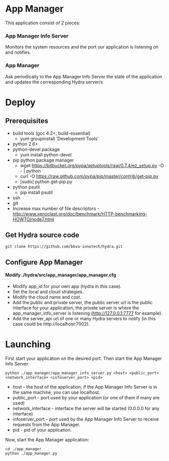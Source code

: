 App Manager
===========
This application consist of 2 pieces:

### App Manager Info Server
Monitors the system resources and the port our application is listening on and notifies.

### App Manager
Ask periodically to the App Manager Info Server the state of the application and updates the corresponding Hydra server/s 

# Deploy

## Prerequisites
* build tools (gcc 4.2+, build-essential)
  * yum groupinstall 'Development Tools'
* python 2.6+
* python-devel package
  * yum install python-devel
* pip python package manager 
  * wget https://bitbucket.org/pypa/setuptools/raw/0.7.4/ez_setup.py -O - | python
  * curl -O https://raw.github.com/pypa/pip/master/contrib/get-pip.py
  * [sudo] python get-pip.py
* python psutil
  * pip install psutil 
* ssh
* git
* Increase max number of file descriptors - http://www.xenoclast.org/doc/benchmark/HTTP-benchmarking-HOWTO/node7.html


## Get Hydra source code

```
git clone https://github.com/bbva-innotech/hydra.git
```

## Configure App Manager

#### Modify ./hydra/src/app_manager/app_manager.cfg
* Modify app_id for your own app (hydra in this case).
* Set the local and cloud strategies.
* Modify the cloud name and cost.
* Add the public and private server, the public server url is the public interface for your application, the private server is where the app_manager_info_server is listening (http://127.0.0.1:7777 for example).
* Add the server_api url of one or many Hydra servers to notify (in this case could be http://localhost:7002).

# Launching

First start your application on the desired port. Then start the App Manager Info Server

```
python ./app_manager/app_manager_info_server.py <host> <public_port> <network_interface> <infoserver_port> <pid>
```

* host - the host of the application, if the App Manager Info Server is in the same machine, you can use localhost.
* public_port - port used by your application (or one of them if many are used)
* network_interface - interface the server will be started (0.0.0.0 for any interface)
* infoserver_port - port used by the App Manager Info Server to receive requests from the App Manager.
* pid - pid of your application.

Now, start the App Manager application:

```
cd ./app_manager
python ./app_manager.py
```
